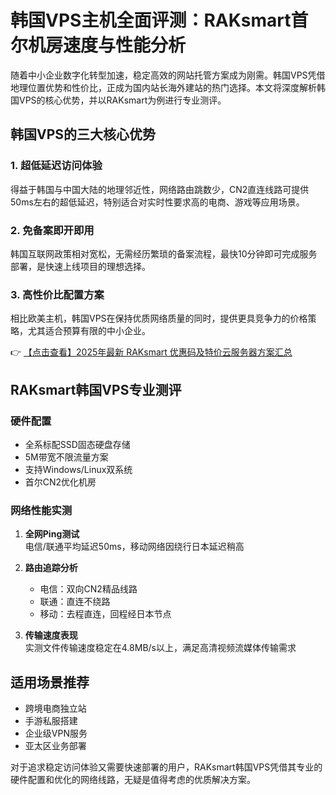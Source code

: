 # 韩国VPS主机全面评测：RAKsmart首尔机房速度与性能分析

随着中小企业数字化转型加速，稳定高效的网站托管方案成为刚需。韩国VPS凭借地理位置优势和性价比，正成为国内站长海外建站的热门选择。本文将深度解析韩国VPS的核心优势，并以RAKsmart为例进行专业测评。

## 韩国VPS的三大核心优势

### 1. 超低延迟访问体验
得益于韩国与中国大陆的地理邻近性，网络路由跳数少，CN2直连线路可提供50ms左右的超低延迟，特别适合对实时性要求高的电商、游戏等应用场景。

### 2. 免备案即开即用
韩国互联网政策相对宽松，无需经历繁琐的备案流程，最快10分钟即可完成服务部署，是快速上线项目的理想选择。

### 3. 高性价比配置方案
相比欧美主机，韩国VPS在保持优质网络质量的同时，提供更具竞争力的价格策略，尤其适合预算有限的中小企业。

👉 [【点击查看】2025年最新 RAKsmart 优惠码及特价云服务器方案汇总](https://bit.ly/raksmart)

## RAKsmart韩国VPS专业测评

### 硬件配置
- 全系标配SSD固态硬盘存储
- 5M带宽不限流量方案
- 支持Windows/Linux双系统
- 首尔CN2优化机房

### 网络性能实测
1. **全网Ping测试**  
   电信/联通平均延迟50ms，移动网络因绕行日本延迟稍高

2. **路由追踪分析**  
   - 电信：双向CN2精品线路
   - 联通：直连不绕路
   - 移动：去程直连，回程经日本节点

3. **传输速度表现**  
   实测文件传输速度稳定在4.8MB/s以上，满足高清视频流媒体传输需求

## 适用场景推荐
- 跨境电商独立站
- 手游私服搭建
- 企业级VPN服务
- 亚太区业务部署

对于追求稳定访问体验又需要快速部署的用户，RAKsmart韩国VPS凭借其专业的硬件配置和优化的网络线路，无疑是值得考虑的优质解决方案。